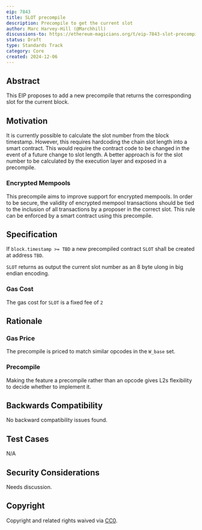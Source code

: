 ```yaml
---
eip: 7843
title: SLOT precompile
description: Precompile to get the current slot
author: Marc Harvey-Hill (@Marchhill)
discussions-to: https://ethereum-magicians.org/t/eip-7843-slot-precompile/22234
status: Draft
type: Standards Track
category: Core
created: 2024-12-06
---
```


## Abstract

This EIP proposes to add a new precompile that returns the corresponding slot for the current block.

## Motivation

It is currently possible to calculate the slot number from the block timestamp. However, this requires hardcoding the chain slot length into a smart contract. This would require the contract code to be changed in the event of a future change to slot length. A better approach is for the slot number to be calculated by the execution layer and exposed in a precompile.

### Encrypted Mempools

This precompile aims to improve support for encrypted mempools. In order to be secure, the validity of encrypted mempool transactions should be tied to the inclusion of all transactions by a proposer in the correct slot. This rule can be enforced by a smart contract using this precompile.

## Specification

If `block.timestamp >= TBD` a new precompiled contract `SLOT` shall be created at address `TBD`.

`SLOT` returns as output the current slot number as an 8 byte ulong in big endian encoding.

### Gas Cost

The gas cost for `SLOT` is a fixed fee of `2`

## Rationale

### Gas Price

The precompile is priced to match similar opcodes in the `W_base` set.

### Precompile

Making the feature a precompile rather than an opcode gives L2s flexibility to decide whether to implement it.

## Backwards Compatibility

No backward compatibility issues found.

## Test Cases

N/A

## Security Considerations

<!-- TODO -->
Needs discussion.

## Copyright

Copyright and related rights waived via [CC0](../LICENSE.md).

